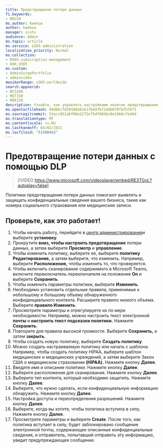 ```yaml
---
title: Предотвращение потери данных
f1.keywords:
- NOCSH
ms.author: kwekua
author: kwekua
manager: scotv
audience: Admin
ms.topic: article
ms.service: o365-administration
localization_priority: Normal
ms.collection:
- M365-subscription-management
- Adm_O365
ms.custom:
- AdminSurgePortfolio
- adminvideo
monikerRange: o365-worldwide
search.appverid:
- BCS160
- MET150
- MOE150
description: Узнайте, как управлять настройками политик предотвращения потери данных.
ms.openlocfilehash: 04dbbcfd39186b8161fb497b72ddb070fbfb7471
ms.sourcegitcommit: 53acc851abf68e2272e75df0856c0e16b0c7e48d
ms.translationtype: MT
ms.contentlocale: ru-RU
ms.lasthandoff: 04/02/2021
ms.locfileid: "51580442"
---
```

# <a name="prevent-data-loss-with-dlp"></a>Предотвращение потери данных с помощью DLP

> [!VIDEO https://www.microsoft.com/videoplayer/embed/RE3TGvL?autoplay=false]

Политики предотвращения потери данных помогают выявлять и защищать конфиденциальные сведения вашего бизнеса, такие как номера социального страхования или медицинские записи. 

## <a name="try-it"></a>Проверьте, как это работает!

1. Чтобы начать работу, перейдите в [центр администрирования](https://admin.microsoft.com)и выберите **установку**.
1. Прокрутите **вниз, чтобы настроить предотвращение** потери данных, а затем выберите **Просмотр** и **управление**.
1. Чтобы изменить политику, выберите ее, выберите **политику Редактирование,** а затем выберите, что изменить. Например, выберите **Расположения,** чтобы изменить то, что проверяется.
1. Чтобы включить сканирование содержимого в Microsoft Teams, включите переключатель переключателя на положение **On** и выберите **Сохранить**.
1. Чтобы изменить параметры политики, выберите **Изменить**.
1. Необходимо установить отдельные правила, применимые к небольшому и большому объему обнаруженного конфиденциального контента. Расширите правило низкого объема. Выберите **правило Изменить**.
1. Просмотрите параметры и отрегулируете их по мере необходимости. Например, можно настроить текст электронной **почты** и **настроить текст подсказки политики.** Нажмите **Сохранить**.
1. Повторите для правила высокой громкости. Выберите **Сохранить,** а затем **закрыть**.
1. Чтобы создать новую политику, выберите **Создать политику**.
1. Можно создать настраиваемую политику или начать с шаблона. Например, чтобы создать политику HIPAA,  выберите шаблон медицинских и медицинских учреждений, а затем выберите Закон США о медицинском страховании **(HIPAA).** Нажмите кнопку **Далее**.
1. Введите имя и описание политики. Нажмите кнопку **Далее**.
1. Выберите расположения для сканирования. Нажмите кнопку **Далее**.
1. Выберите тип контента, который необходимо защитить. Нажмите кнопку **Далее**.
1. Выберите, что нужно сделать, если конфиденциальную информацию обнаружить. Нажмите кнопку **Далее**.
1. Настройка доступа и переопределения разрешений. Нажмите кнопку **Далее**.
1. Выберите, когда вы хотите, чтобы политика вступила в силу. Нажмите кнопку **Далее**.
1. Просмотрите параметры и выберите **Create**. После того, как политика вступает в силу, будет заблокировано сообщение электронной почты, содержающее описанные конфиденциальные сведения, и отправитель, попытавший отправить эту информацию, увидит предупреждающее сообщение.